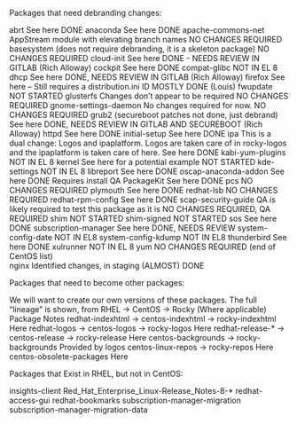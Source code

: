Packages that need debranding changes:

abrt 	See here 	DONE
anaconda 	See here 	DONE
apache-commons-net 	AppStream module with elevating branch names 	NO CHANGES REQUIRED
basesystem 	(does not require debranding, it is a skeleton package) 	NO CHANGES REQUIRED
cloud-init 	See here 	DONE - NEEDS REVIEW IN GITLAB (Rich Alloway)
cockpit 	See here 	DONE
compat-glibc 		NOT IN EL 8
dhcp 	See here 	DONE, NEEDS REVIEW IN GITLAB (Rich Alloway)
firefox 	See here – Still requires a distribution.ini ID 	MOSTLY DONE (Louis)
fwupdate 		NOT STARTED
glusterfs 	Changes don’t appear to be required 	NO CHANGES REQUIRED
gnome-settings-daemon 	No changes required for now. 	NO CHANGES REQUIRED
grub2 	(secureboot patches not done, just debrand) See here 	DONE, NEEDS REVIEW IN GITLAB AND SECUREBOOT (Rich Alloway)
httpd 	See here 	DONE
initial-setup 	See here 	DONE
ipa 	This is a dual change: Logos and ipaplatform. Logos are taken care of in rocky-logos and the ipaplatform is taken care of here. See here 	DONE
kabi-yum-plugins 		NOT IN EL 8
kernel 	See here for a potential example 	NOT STARTED
kde-settings 		NOT IN EL 8
libreport 	See here 	DONE
oscap-anaconda-addon 	See here 	DONE Requires install QA
PackageKit 	See here 	DONE
pcs 		NO CHANGES REQUIRED
plymouth 	See here 	DONE
redhat-lsb 		NO CHANGES REQUIRED
redhat-rpm-config 	See here 	DONE
scap-security-guide 	QA is likely required to test this package as it is 	NO CHANGES REQUIRED, QA REQUIRED
shim 		NOT STARTED
shim-signed 		NOT STARTED
sos 	See here 	DONE
subscription-manager 	See here 	DONE, NEEDS REVIEW
system-config-date 		NOT IN EL8
system-config-kdump 		NOT IN EL8
thunderbird 	See here 	DONE
xulrunner 		NOT IN EL 8
yum 		NO CHANGES REQUIRED
(end of CentOS list) 		
nginx 	Identified changes, in staging 	(ALMOST) DONE


Packages that need to become other packages:

We will want to create our own versions of these packages. The full “lineage” is shown, from RHEL -> CentOS -> Rocky (Where applicable)
Package 	Notes
redhat-indexhtml -> centos-indexhtml -> rocky-indexhtml 	Here
redhat-logos -> centos-logos -> rocky-logos 	Here
redhat-release-* -> centos-release -> rocky-release 	Here
centos-backgrounds -> rocky-backgrounds 	Provided by logos
centos-linux-repos -> rocky-repos 	Here
centos-obsolete-packages 	Here


Packages that Exist in RHEL, but not in CentOS:

insights-client
Red_Hat_Enterprise_Linux-Release_Notes-8-*
redhat-access-gui
redhat-bookmarks
subscription-manager-migration
subscription-manager-migration-data
